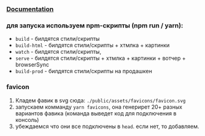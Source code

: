 ### [Documentation](http://darvinbook.dev-ng.darvins.ru/frontend/get-started.html)

### для запуска используем npm-скрипты (npm run / yarn):

-   `build` - билдятся стили/скрипты
-   `build-html` - билдятся стили/скрипты + хтмлка + картинки
-   `watch` - билдятся стили/скрипты,
-   `serve` - билдятся стили/скрипты + хтмлка + картинки + вотчер + browserSync
-   `build-prod` - билдятся стили/скрипты на продашкен

### favicon

1. Кладем фавик в svg сюда: `./public/assets/favicons/favicon.svg`
2. запускаем комманду `yarn favicons`, она генерирет 20+ разных вариантов фавика (команда выведет код для подключения в консоль)
3. убеждаемся что они все подключены в `head`. если нет, то добавляем.
